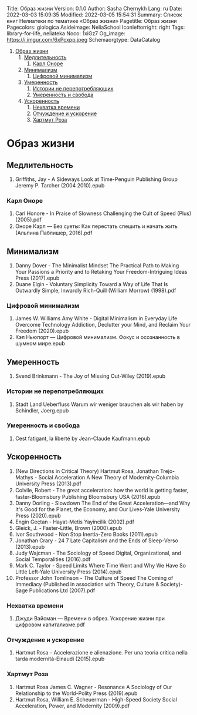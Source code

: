 Title: Образ жизни
Version: 0.1.0
Author: Sasha Chernykh
Lang: ru
Date: 2022-03-03 15:09:35
Modified: 2022-03-05 15:54:31
Summary: Список книг Нелиатеки по тематике «Образ жизни»
Pagetitle: Образ жизни
Pagecolors: giologica
Asideimage: NeliaSchool
Iconleftorright: right
Tags: library-for-life, neliateka
Noco: 1xiGz7
Og_image: https://i.imgur.com/6xPcxpp.jpeg
Schemaorgtype: DataCatalog

<!-- MarkdownTOC -->

1. [Образ жизни](#Образ-жизни)
	1. [Медлительность](#Медлительность)
		1. [Карл Оноре](#Карл-Оноре)
	1. [Минимализм](#Минимализм)
		1. [Цифровой минимализм](#Цифровой-минимализм)
	1. [Умеренность](#Умеренность)
		1. [Истории не перепотребляющих](#Истории-не-перепотребляющих)
		1. [Умеренность и свобода](#Умеренность-и-свобода)
	1. [Ускоренность](#Ускоренность)
		1. [Нехватка времени](#Нехватка-времени)
		1. [Отчуждение и ускорение](#Отчуждение-и-ускорение)
		1. [Хартмут Роза](#Хартмут-Роза)

<!-- /MarkdownTOC -->

<a id="Образ-жизни"></a>
# Образ жизни

<a id="Медлительность"></a>
## Медлительность

1. Griffiths, Jay - A Sideways Look at Time-Penguin Publishing Group Jeremy P. Tarcher (2004 2010).epub

<a id="Карл-Оноре"></a>
### Карл Оноре

1. Carl Honore - In Praise of Slowness Challenging the Cult of Speed (Plus) (2005).pdf
1. Оноре Карл — Без суеты꞉ Как перестать спешить и начать жить (Альпина Паблишер, 2016).pdf

<a id="Минимализм"></a>
## Минимализм

1. Danny Dover - The Minimalist Mindset The Practical Path to Making Your Passions a Priority and to Retaking Your Freedom-Intriguing Ideas Press (2017).epub
1. Duane Elgin - Voluntary Simplicity Toward a Way of Life That Is Outwardly Simple, Inwardly Rich-Quill (William Morrow) (1998).pdf

<a id="Цифровой-минимализм"></a>
### Цифровой минимализм

1. James W. Williams Amy White - Digital Minimalism in Everyday Life Overcome Technology Addiction, Declutter your Mind, and Reclaim Your Freedom (2020).epub
1. Кэл Ньюпорт — Цифровой минимализм. Фокус и осознанность в шумном мире.epub

<a id="Умеренность"></a>
## Умеренность

1. Svend Brinkmann - The Joy of Missing Out-Wiley (2019).epub

<a id="Истории-не-перепотребляющих"></a>
### Истории не перепотребляющих

1. Stadt Land Ueberfluss Warum wir weniger brauchen als wir haben by Schindler, Joerg.epub

<a id="Умеренность-и-свобода"></a>
### Умеренность и свобода

1. Cest fatigant, la liberté by Jean-Claude Kaufmann.epub

<a id="Ускоренность"></a>
## Ускоренность

1. (New Directions in Critical Theory) Hartmut Rosa, Jonathan Trejo-Mathys - Social Acceleration A New Theory of Modernity-Columbia University Press (2013).pdf
1. Colvile, Robert - The great acceleration꞉ how the world is getting faster, faster-Bloomsbury Publishing Bloomsbury USA (2016).epub
1. Danny Dorling - Slowdown The End of the Great Acceleration—and Why It's Good for the Planet, the Economy, and Our Lives-Yale University Press (2020).epub
1. Engin Geçtan - Hayat-Metis Yayincilik (2002).pdf
1. Gleick, J. - Faster-Little, Brown (2000).epub
1. Ivor Southwood - Non Stop Inertia-Zero Books (2011).epub
1. Jonathan Crary - 24 7 Late Capitalism and the Ends of Sleep-Verso (2013).epub
1. Judy Wajcman - The Sociology of Speed Digital, Organizational, and Social Temporalities (2016).pdf
1. Mark C. Taylor - Speed Limits Where Time Went and Why We Have So Little Left-Yale University Press (2014).epub
1. Professor John Tomlinson - The Culture of Speed The Coming of Immediacy (Published in association with Theory, Culture & Society)-Sage Publications Ltd (2007).pdf

<a id="Нехватка-времени"></a>
### Нехватка времени

1. Джуди Вайсман — Времени в обрез. Ускорение жизни при цифровом капитализме.pdf

<a id="Отчуждение-и-ускорение"></a>
### Отчуждение и ускорение

1. Hartmut Rosa - Accelerazione e alienazione. Per una teoria critica nella tarda modernità-Einaudi (2015).epub

<a id="Хартмут-Роза"></a>
### Хартмут Роза

1. Hartmut Rosa James C. Wagner - Resonance A Sociology of Our Relationship to the World-Polity Press (2019).epub
1. Hartmut Rosa, William E. Scheuerman - High-Speed Society Social Acceleration, Power, and Modernity (2009).pdf
